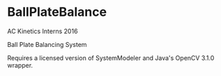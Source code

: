 # BallPlateBalance
AC Kinetics Interns 2016

Ball Plate Balancing System

Requires a licensed version of SystemModeler and Java's OpenCV 3.1.0 wrapper.